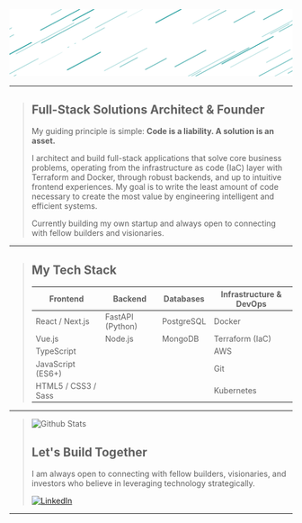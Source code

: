 <img src='public/nome-svg.svg' />

---

> ## Full-Stack Solutions Architect & Founder
>
> My guiding principle is simple: **Code is a liability. A solution is an asset.**
>
> I architect and build full-stack applications that solve core business problems, operating from the infrastructure as code (IaC) layer with Terraform and Docker, through robust backends, and up to intuitive frontend experiences. My goal is to write the least amount of code necessary to create the most value by engineering intelligent and efficient systems.
>
> Currently building my own startup and always open to connecting with fellow builders and visionaries.

---

> ## My Tech Stack
>
>| Frontend           | Backend           | Databases             | Infrastructure & DevOps      |
>|--------------------|-------------------|-----------------------|------------------------------|
>| React / Next.js    | FastAPI (Python)  | PostgreSQL            | Docker                       |
>| Vue.js             | Node.js           | MongoDB               | Terraform (IaC)              |
>| TypeScript         |                   |                       | AWS                          |
>| JavaScript (ES6+)  |                   |                       | Git                          |
>| HTML5 / CSS3 / Sass|                   |                       | Kubernetes                   |

---
>
> ![Github Stats](https://github-readme-stats.vercel.app/api/top-langs/?username=CodeZobac&theme=vue-dark&show_icons=true&hide_border=true&layout=compact)
>
> ## Let's Build Together
>
> I am always open to connecting with fellow builders, visionaries, and investors who believe in leveraging technology strategically.
>
> [![LinkedIn](https://img.shields.io/badge/LinkedIn-Connect-blue)](https://www.linkedin.com/in/afonsocaboz/)
---

